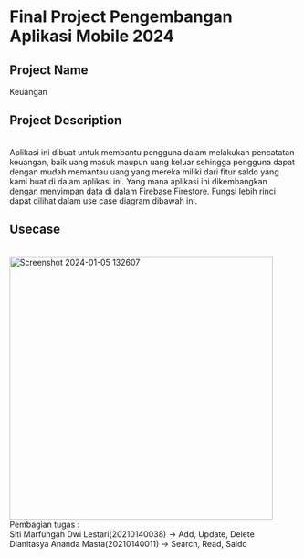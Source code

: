 <h1>Final Project Pengembangan Aplikasi Mobile 2024</h1>
<h2>Project Name</h2>
Keuangan<br>
<h2>Project Description</h2><br>
Aplikasi ini dibuat untuk membantu pengguna dalam melakukan pencatatan keuangan, baik uang masuk maupun uang keluar sehingga pengguna dapat dengan mudah memantau uang yang mereka miliki dari fitur saldo yang kami buat di dalam aplikasi ini. Yang mana aplikasi ini dikembangkan dengan menyimpan data di dalam Firebase Firestore. Fungsi lebih rinci dapat dilihat dalam use case diagram dibawah ini.<br>
<h2>Usecase </h2><br>
<img width="461" alt="Screenshot 2024-01-05 132607" src="https://github.com/SitiMarfungahDwiLestari/Keuangan/assets/115131610/8d20e9a4-a6da-4b96-a354-4ff606a54faa">
<br>
Pembagian tugas :<br>
Siti Marfungah Dwi Lestari(20210140038) -> Add, Update, Delete<br>
Dianitasya Ananda Masta(20210140011) -> Search, Read, Saldo
